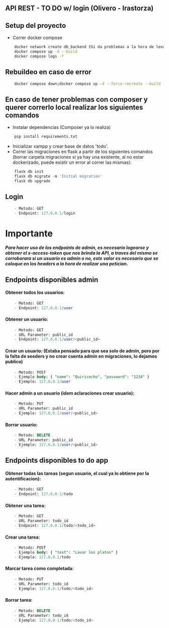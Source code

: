 ## API REST - TO DO w/ login (Olivero - Irastorza)

## Setup del proyecto
- Correr docker compose
```bash
    docker network create db_backend (Si da problemas a la hora de levantar la db)
    docker compose up -d --build
    docker compose logs -f
```
## Rebuildeo en caso de error
```bash
    docker compose down;docker compose up -d --force-recreate --build
```


## En caso de tener problemas con composer y querer correrlo local realizar los siguientes comandos
- Instalar dependencias (Composer ya lo realiza)
```bash
    pip install requirements.txt
```
- Inicializar xampp y crear base de datos 'todo'.
- Correr las migraciones en flask a partir de los siguientes comandos (borrar carpeta migraciones si ya hay una existente, al no estar dockerizado, puede existir un error al correr las mismas):
```python
    flask db init
    flask db migrate -m 'Initial migration'
    flask db upgrade
```
## Login 
```sql
    - Metodo: GET
    - Endpoint: 127.0.0.1/login 
```

# Importante
##### Para hacer uso de los endpoints de admin, es necesario logearse y obtener el x-access-token que nos brinda la API, a traves del mismo se corroborara si un usuario es admin o no, este valor es necesario que se coloque en los headers a la hora de realizar una peticion.

## Endpoints disponibles admin
#### Obtener todos los usuarios: 
```sql
    - Metodo: GET
    - Endpoint: 127.0.0.1/user
```

#### Obtener un usuario: 
```sql
    - Metodo: GET
    - URL Parameter: public_id
    - Endpoint: 127.0.0.1/user/<public_id>
```

#### Crear un usuario: (Estaba pensado para que sea solo de admin, pero por la falta de seeders y no crear cuenta admin en migraciones, lo dejamos publico)
```sql
    - Metodo: POST
    - Ejemplo body: { "name": "Quiricocho", "password": "1234" }
    - Ejemplo: 127.0.0.1/user
```

#### Hacer admin a un usuario (idem aclaraciones crear usuario): 
```sql
    - Metodo: PUT
    - URL Parameter: public_id
    - Ejemplo: 127.0.0.1/user/<public_id>
```

#### Borrar usuario: 
```sql
    - Metodo: DELETE
    - URL Parameter: public_id
    - Ejemplo: 127.0.0.1/user/<public_id>
```

## Endpoints disponibles to do app
#### Obtener todas las tareas (segun usuario, el cual ya lo obtiene por la autentificacion): 
```sql
    - Metodo: GET
    - Endpoint: 127.0.0.1/todo
```

#### Obtener una tarea: 
```sql
    - Metodo: GET
    - URL Parameter: todo_id
    - Endpoint: 127.0.0.1/todo/<todo_id>
```

#### Crear una tarea: 
```sql
    - Metodo: POST
    - Ejemplo body: { "text": "Lavar los platos" }
    - Ejemplo: 127.0.0.1/todo
```

#### Marcar tarea como completada: 
```sql
    - Metodo: PUT
    - URL Parameter: todo_id
    - Ejemplo: 127.0.0.1/todo/<todo_id>
```

#### Borrar tarea: 
```sql
    - Metodo: DELETE
    - URL Parameter: todo_id
    - Ejemplo: 127.0.0.1/todo/<todo_id>
```


